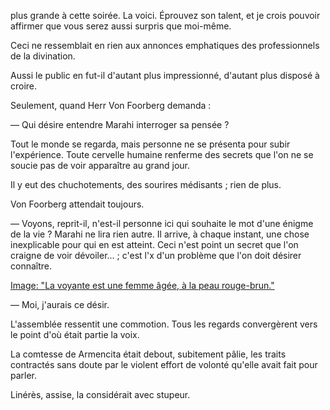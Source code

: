 plus grande à cette soirée. La voici. Éprouvez son talent, et je crois pouvoir affirmer que vous serez aussi surpris que moi-même.

Ceci ne ressemblait en rien aux annonces emphatiques des professionnels de la divination.

Aussi le public en fut-il d'autant plus impressionné, d'autant plus disposé
à croire.

Seulement, quand Herr Von Foorberg demanda :

— Qui désire entendre Marahi interroger sa pensée ?

Tout le monde se regarda, mais personne ne se présenta pour subir
l'expérience. Toute cervelle humaine renferme des secrets que l'on ne se soucie pas de voir apparaître au grand jour.

Il y eut des chuchotements, des sourires médisants ; rien de plus.

Von Foorberg attendait toujours.

— Voyons, reprit-il, n'est-il personne ici qui souhaite le mot d'une énigme de la vie ? Marahi ne lira rien autre. Il arrive, à chaque instant, une chose inexplicable pour qui en est atteint. Ceci n'est point un secret que l'on craigne de voir dévoiler... ; c'est l'x d'un problème que l'on doit désirer connaître.

[Image: "La voyante est une femme âgée, à la peau rouge-brun."](../images/1-page-068.JPG)

— Moi, j'aurais ce désir.

L'assemblée ressentit une commotion. Tous les regards convergèrent vers le point d'où était partie la voix.

La comtesse de Armencita était debout, subitement pâlie, les traits contractés sans doute par le violent effort de volonté qu'elle avait fait pour parler.

Linérès, assise, la considérait avec stupeur.
